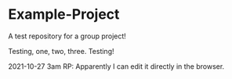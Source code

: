 # Example-Project
 A test repository for a group project!

Testing, one, two, three.  Testing!

2021-10-27 3am RP:
Apparently I can edit it directly in the browser.
